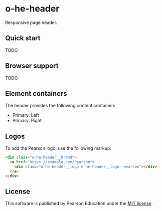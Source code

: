 # o-he-header

Responsive page header.

## Quick start

TODO

## Browser support

TODO

## Element containers

The header provides the following content containers:

* Primary: Left
* Primary: Right

## Logos

To add the Pearson logo, use the following markup:

```html
<div class="o-he-header__brand">
  <a href="https://example.com/Pearson">
    <div class="o-he-header__logo o-he-header__logo--pearson"></div>
  </a>
</div>
```

## License

This software is published by Pearson Education under the [MIT license](http://opensource.org/licenses/MIT).
